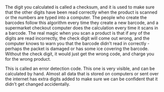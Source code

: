 The digit you calculated is called a checksum, and it is used to make sure that the other digits have been read correctly when the product is scanned or the numbers are typed into a computer.
The people who create the barcodes follow this algorithm every time they create a new barcode, and a supermarket checkout computer does the calculation every time it scans in a barcode.
The real magic when you scan a product is that if any of the digits are read incorrectly, the check digit will come out wrong, and the computer knows to warn you that the barcode didn’t read in correctly - perhaps the packet is damaged or has some ice covering the barcode. Without the check digit, it would just get the wrong code, and charge you for the wrong product.

This is called an error detection code.
This one is very visible, and can be calculated by hand.
Almost all data that is stored on computers or sent over the internet has extra digits added to make sure we can be confident that it didn’t get changed accidentally.
